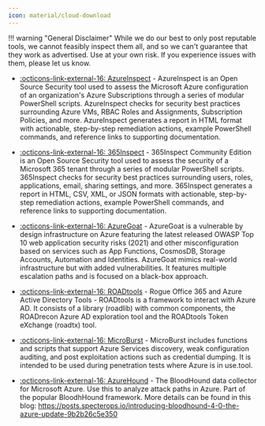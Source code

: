 ```yaml
---
icon: material/cloud-download
---
```


!!! warning "General Disclaimer"
    While we do our best to only post reputable tools, we cannot feasibly inspect them all, and so we can't guarantee that they work as advertised. Use at your own risk. If you experience issues with them, please let us know.

- [ :octicons-link-external-16: AzureInspect](https://github.com/soteria-security/AzureInspect) - AzureInspect is an Open Source Security tool used to assess the Microsoft Azure configuration of an organization's Azure Subscriptions through a series of modular PowerShell scripts. AzureInspect checks for security best practices surrounding Azure VMs, RBAC Roles and Assignments, Subscription Policies, and more. AzureInspect generates a report in HTML format with actionable, step-by-step remediation actions, example PowerShell commands, and reference links to supporting documentation.

- [ :octicons-link-external-16: 365Inspect](https://github.com/soteria-security/365Inspect) - 365Inspect Community Edition is an Open Source Security tool used to assess the security of a Microsoft 365 tenant through a series of modular PowerShell scripts. 365Inspect checks for security best practices surrounding users, roles, applications, email, sharing settings, and more. 365Inspect generates a report in HTML, CSV, XML, or JSON formats with actionable, step-by-step remediation actions, example PowerShell commands, and reference links to supporting documentation.

- [ :octicons-link-external-16: AzureGoat](https://github.com/ine-labs/AzureGoat) - AzureGoat is a vulnerable by design infrastructure on Azure featuring the latest released OWASP Top 10 web application security risks (2021) and other misconfiguration based on services such as App Functions, CosmosDB, Storage Accounts, Automation and Identities. AzureGoat mimics real-world infrastructure but with added vulnerabilities. It features multiple escalation paths and is focused on a black-box approach.

- [ :octicons-link-external-16: ROADtools](https://github.com/dirkjanm/ROADtools) - Rogue Office 365 and Azure Active Directory Tools - ROADtools is a framework to interact with Azure AD. It consists of a library (roadlib) with common components, the ROADrecon Azure AD exploration tool and the ROADtools Token eXchange (roadtx) tool.

- [ :octicons-link-external-16: MicroBurst](https://github.com/NetSPI/MicroBurst) - MicroBurst includes functions and scripts that support Azure Services discovery, weak configuration auditing, and post exploitation actions such as credential dumping. It is intended to be used during penetration tests where Azure is in use.tool.

- [ :octicons-link-external-16: AzureHound](https://github.com/BloodHoundAD/AzureHound) - The BloodHound data collector for Microsoft Azure. Use this to analyze attack paths in Azure. Part of the popular BloodhHound framework. More details can be found in this blog: https://posts.specterops.io/introducing-bloodhound-4-0-the-azure-update-9b2b26c5e350


